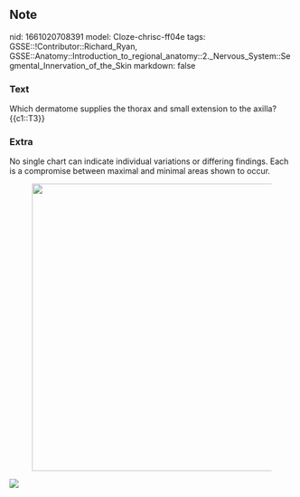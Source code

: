 ## Note
nid: 1661020708391
model: Cloze-chrisc-ff04e
tags: GSSE::!Contributor::Richard_Ryan, GSSE::Anatomy::Introduction_to_regional_anatomy::2._Nervous_System::Segmental_Innervation_of_the_Skin
markdown: false

### Text
<div class="toggle">
  Which dermatome supplies the thorax and small extension to the
  axilla?
</div>
<div class="toggle">
  {{c1::T3}}
</div>

### Extra
<p id="7573b75c-1183-42ca-acfc-4d47317f50b6" class="">No single
chart can indicate individual variations or differing findings.
Each is a compromise between maximal and minimal areas shown to
occur.
<figure id="24797799-438f-4654-b582-7ab74ca65ca9" class="image">
  <a href= 
  "Segmental%20Innervation%20of%20the%20Skin%20e218fc1cea564038acdf1e0c547899fa/Untitled%208.png">
  <img style="width:508px" src= 
  "aec6da7ce1bb44cc8b6f7453a2bacc6a499b7f33.png"></a>
</figure>
<p id="0afc8b68-8e64-4e30-9be0-591f9366249d" class=""><img src= 
"Grant_1962_663.png">
